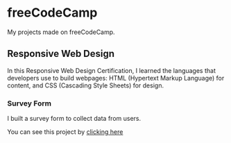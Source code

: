 # freeCodeCamp

My projects made on freeCodeCamp.

## Responsive Web Design

In this Responsive Web Design Certification, I learned the languages that developers use to build webpages: HTML (Hypertext Markup Language) for content, and CSS (Cascading Style Sheets) for design.

### Survey Form

I built a survey form to collect data from users.

You can see this project by [clicking here](responsive_web_design/survey_form)
